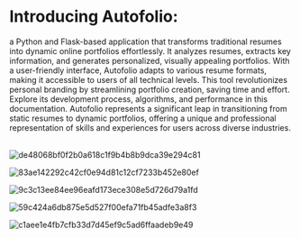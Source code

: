 <h1>Introducing Autofolio:</h1> a Python and Flask-based application that transforms traditional resumes into dynamic online portfolios effortlessly. It analyzes resumes, extracts key information, and generates personalized, visually appealing portfolios. With a user-friendly interface, Autofolio adapts to various resume formats, making it accessible to users of all technical levels. This tool revolutionizes personal branding by streamlining portfolio creation, saving time and effort. Explore its development process, algorithms, and performance in this documentation. Autofolio represents a significant leap in transitioning from static resumes to dynamic portfolios, offering a unique and professional representation of skills and experiences for users across diverse industries.
<br>
<br>

![de48068bf0f2b0a618c1f9b4b8b9dca39e294c81](https://github.com/pujamavadhiya/PythonProject/assets/122553122/3caa73a9-53d6-4838-8c52-dcd5b329b3c8)

![83ae142292c42cf0e94d81c12cf7233b452e80ef](https://github.com/pujamavadhiya/PythonProject/assets/122553122/07af539a-467d-40ee-9ceb-a80de47ed542)

![9c3c13ee84ee96eafd173ece308e5d726d79a1fd](https://github.com/pujamavadhiya/PythonProject/assets/122553122/7609f8a6-a157-465f-9877-d065c344d8a5)

![59c424a6db875e5d527f00efa71fb45adfe3a8f3](https://github.com/pujamavadhiya/PythonProject/assets/122553122/c4caa165-dff1-430f-b455-630bc7879bee)

![c1aee1e4fb7cfb33d7d45ef9c5ad6ffaadeb9e49](https://github.com/pujamavadhiya/PythonProject/assets/122553122/fe9d3d5a-778b-4336-96ff-03835084e903)


